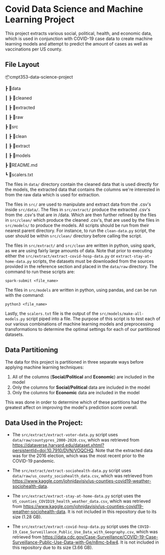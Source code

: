 # Covid Data Science and Machine Learning Project

This project extracts various social, political, health, and economic data, which is used in conjunction with COVID-19 case data to create machine learning models and attempt to predict the amount of cases as well as vaccinations per US county.

## File Layout

 📦cmpt353-data-science-project
 
 ┣ 📂data
 
 ┃ ┣ 📂cleaned                     
 
 ┃ ┣ 📂extracted

 ┃ ┣ 📂raw              
 
 ┣ 📂src                         
 
 ┃ ┣ 📂clean                      
 
 ┃ ┣ 📂extract                   
 
 ┃ ┣ 📂models                     
 
 ┣ 📜README.md
 
 ┗ 📜scalers.txt
 
The files in `data/` directory contain the cleaned data that is used directly for the models, the extracted data that contains the columns we're interested in from the raw data which is used for extraction.
 
The files in `src/` are used to manipulate and extract data from the .csv's inside `src/data/`. The files in `src/extract/` produce the extracted .csv's from the .csv's that are in /data. Which are then further refined by the files in `src/clean/` which produce the cleaned .csv's, that are used by the files in `src/models/` to produce the models. All scripts should be run from their nearest parent directory. For instance, to run the `clean-data.py` script, the user should be within `src/clean/` directory before calling the script.
 
The files in `src/extract/` and `src/clean` are written in python, using spark, as we are using fairly large amounts of data. Note that prior to executing either the `src/extract/extract-covid-hosp-data.py` or `extract-stay-at-home-data.py` scripts, the datasets must be downloaded from the sources provided in the reference section and placed in the `data/raw` directory. The command to run these scripts are:
```
spark-submit <file_name>
```

The files in `src/models` are written in python, using pandas, and can be run with the command:
```
python3 <file_name>
```

Lastly, the `scalers.txt` file is the output of the `src/models/make-all-models.py` script piped into a file. The purpose of this script is to test each of our various combinations of machine learning models and preprocessing transformations to determine the optimal settings for each of our partitioned datasets.

## Data Partitioning

The data for this project is partitioned in three separate ways before applying machine learning techniques:

1. All of the columns (**Social/Political** and **Economic**) are included in the model
2. Only the columns for **Social/Political** data are included in the model
3. Only the columns for **Economic** data are included in the model

This was done in order to determine which of these partitions had the greatest affect on improving the model's prediction score overall.

## Data Used in the Project:
  
* The `src/extract/extract-voter-data.py` script uses `data/raw/countypres_2000-2020.csv`, which was retrieved from <https://dataverse.harvard.edu/dataset.xhtml?persistentId=doi:10.7910/DVN/VOQCHQ>. Note that the extracted data was for the 2016 election, which was the most recent prior to the COVID-19 pandemic.

* The `src/extract/extract-sociohealth-data.py` script uses `data/raw/us_county_sociohealth_data.csv`, which was retrieved from <https://www.kaggle.com/johnjdavisiv/us-counties-covid19-weather-sociohealth-data>.

* The `src/extract/extract-stay-at-home-data.py` script uses the `US_counties_COVID19_health_weather_data.csv`, which was retrieved from <https://www.kaggle.com/johnjdavisiv/us-counties-covid19-weather-sociohealth-data>. It is not included in this repository due to its size (1.28 GB).

* The `src/extract/extract-covid-hosp-data.py` script uses the `COVID-19_Case_Surveillance_Public_Use_Data_with_Geography.csv`, which was retrieved from <https://data.cdc.gov/Case-Surveillance/COVID-19-Case-Surveillance-Public-Use-Data-with-Ge/n8mc-b4w4>. It is not included in this repository due to its size (3.66 GB).
